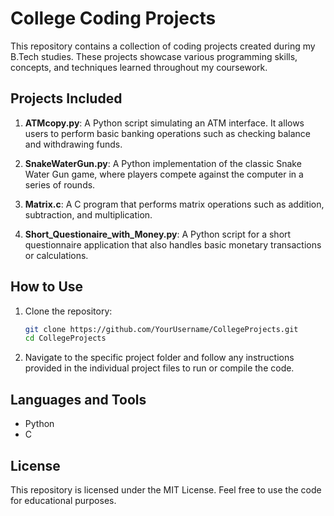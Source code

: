 # College Coding Projects

This repository contains a collection of coding projects created during my B.Tech studies. These projects showcase various programming skills, concepts, and techniques learned throughout my coursework.

## Projects Included

1. **ATMcopy.py**: A Python script simulating an ATM interface. It allows users to perform basic banking operations such as checking balance and withdrawing funds.

2. **SnakeWaterGun.py**: A Python implementation of the classic Snake Water Gun game, where players compete against the computer in a series of rounds.

3. **Matrix.c**: A C program that performs matrix operations such as addition, subtraction, and multiplication.

4. **Short_Questionaire_with_Money.py**: A Python script for a short questionnaire application that also handles basic monetary transactions or calculations.

## How to Use

1. Clone the repository:

    ```bash
    git clone https://github.com/YourUsername/CollegeProjects.git
    cd CollegeProjects
    ```

2. Navigate to the specific project folder and follow any instructions provided in the individual project files to run or compile the code.

## Languages and Tools

- Python
- C

## License

This repository is licensed under the MIT License. Feel free to use the code for educational purposes.
